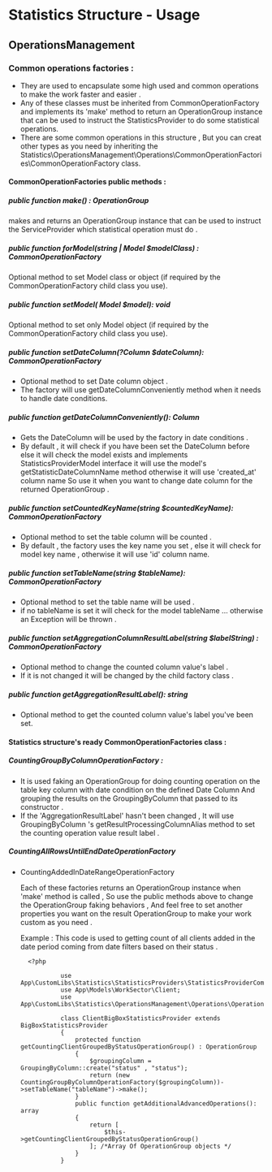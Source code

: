 # Statistics Structure - Usage
## OperationsManagement

### Common operations factories : 
  - They are used to encapsulate some high used and common operations to make the work faster and easier .
  - Any of these classes must be inherited from CommonOperationFactory and implements its 'make' method
    to return an OperationGroup instance that can be used to instruct the StatisticsProvider to do some statistical operations.
  - There are some common operations in this structure ,
    But you can creat other types as you need by inheriting the Statistics\OperationsManagement\Operations\CommonOperationFactories\CommonOperationFactory class.

#### CommonOperationFactories public methods :

##### public function make() : OperationGroup
makes and returns an OperationGroup instance that can be used to instruct the ServiceProvider which statistical operation must do .

##### public function forModel(string | Model $modelClass) : CommonOperationFactory
Optional method to set Model class or object (if required by the CommonOperationFactory child class you use).

##### public function setModel( Model $model): void
Optional method to set only Model object (if required by the CommonOperationFactory child class you use).

##### public function setDateColumn(?Column $dateColumn): CommonOperationFactory
- Optional method to set Date column object .
- The factory will use getDateColumnConveniently method when it needs to handle date conditions.  
    
##### public function getDateColumnConveniently(): Column
- Gets the DateColumn will be used by the factory in date conditions .
- By default , it will check if you have been set the DateColumn before 
  else it will check the model exists and implements StatisticsProviderModel interface
  it will use the model's getStatisticDateColumnName method otherwise it will use 'created_at' column name
  So use it when you want to change date column for the returned OperationGroup .

##### public function setCountedKeyName(string $countedKeyName): CommonOperationFactory
- Optional method to set the table column will be counted .
- By default , the factory uses the key name you set , else it will check for model key name , otherwise it will use 'id' column name.

#####  public function setTableName(string $tableName): CommonOperationFactory
- Optional method to set the table name will be used .
- if no tableName is set it will check for the model tableName ... otherwise an Exception will be thrown .

##### public function setAggregationColumnResultLabel(string $labelString) : CommonOperationFactory
- Optional method to change the counted column value's label .
- If it is not changed it will be changed by the child factory class .

##### public function getAggregationResultLabel(): string
- Optional method to get the counted column value's label you've been set.



#### Statistics structure's ready CommonOperationFactories class :
##### CountingGroupByColumnOperationFactory : 
- It is used faking an OperationGroup for doing counting operation on the table key column with date condition on the defined Date Column 
And grouping the results on the GroupingByColumn that passed to its constructor .
- If the 'AggregationResultLabel' hasn't been changed  , It will use GroupingByColumn 's getResultProcessingColumnAlias method to set the counting operation value result label .

##### CountingAllRowsUntilEndDateOperationFactory
- CountingAddedInDateRangeOperationFactory

  Each of these factories returns an OperationGroup instance when 'make' method is called ,
  So use the public methods above to change the OperationGroup faking behaviors ,
  And feel free to set another properties you want on the result OperationGroup to make your work custom as you need .
  

  Example : This code is used to getting count of all clients added in the date period coming from date filters based on their status .

        <?php
       
                 use App\CustomLibs\Statistics\StatisticsProviders\StatisticsProviderCommonTypes\BigBoxStatisticsProvider;
                 use App\Models\WorkSector\Client;
                 use App\CustomLibs\Statistics\OperationsManagement\Operations\OperationContainers\OperationGroups\OperationGroup;
       
                 class ClientBigBoxStatisticsProvider extends BigBoxStatisticsProvider
                 {
                     protected function getCountingClientGroupedByStatusOperationGroup() : OperationGroup
                     {
                         $groupingColumn = GroupingByColumn::create("status" , "status");
                         return (new CountingGroupByColumnOperationFactory($groupingColumn))->setTableName("tableName")->make();
                     }
                     public function getAdditionalAdvancedOperations(): array
                     {
                         return [
                             $this->getCountingClientGroupedByStatusOperationGroup()
                         ]; /*Array Of OperationGroup objects */
                     }
                 }

